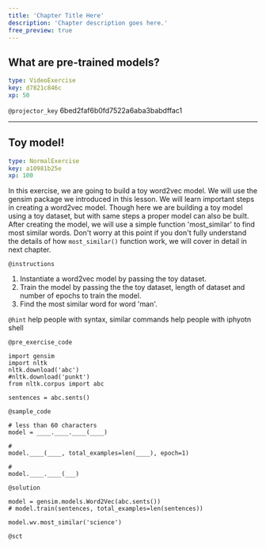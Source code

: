 ```yaml
---
title: 'Chapter Title Here'
description: 'Chapter description goes here.'
free_preview: true
---
```


## What are pre-trained models?

```yaml
type: VideoExercise
key: d7821c846c
xp: 50
```

`@projector_key`
6bed2faf6b0fd7522a6aba3babdffac1

---

## Toy model!

```yaml
type: NormalExercise
key: a10981b25e
xp: 100
```

In this exercise, we are going to build a toy word2vec model. We will use the gensim package we introduced in this lesson. We will learn important steps in creating a word2vec model. Though here we are building a toy model using a toy dataset, but with same steps a proper model can also be built. After creating the model, we will use a simple function 'most_similar' to find most similar words. Don't worry at this point if you don't fully understand the details of how `most_similar()` function work, we will cover in detail in next chapter.

`@instructions`
1. Instantiate a word2vec model by passing the toy dataset.
2. Train the model by passing the the toy dataset, length of dataset and number of epochs to train the model.
3. Find the most similar word for word 'man'.

`@hint`
help people with syntax, similar commands
help people with iphyotn shell

`@pre_exercise_code`
```{python}
import gensim
import nltk
nltk.download('abc')
#nltk.download('punkt')
from nltk.corpus import abc

sentences = abc.sents()
```

`@sample_code`
```{python}
# less than 60 characters
model = ____.____.____(____)

#
model.____(____, total_examples=len(____), epoch=1)

#
model.____.____(___)
```

`@solution`
```{python}
model = gensim.models.Word2Vec(abc.sents())
# model.train(sentences, total_examples=len(sentences))

model.wv.most_similar('science')
```

`@sct`
```{python}

```
